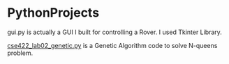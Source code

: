 # PythonProjects

gui.py is actually a GUI I built for controlling a Rover. I used Tkinter Library.

[cse422_lab02_genetic.py](https://github.com/tokilligent/PythonProjects/blob/main/cse422_lab02_genetic.py) is a Genetic Algorithm code to solve N-queens problem.
